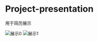 # Project-presentation

用于简历展示

![展示0](https://img.z4a.net/image/%E5%B1%95%E7%A4%BA0.TO3pz)
![展示1](https://img.z4a.net/image/%E5%B1%95%E7%A4%BA1.TOMCO)
